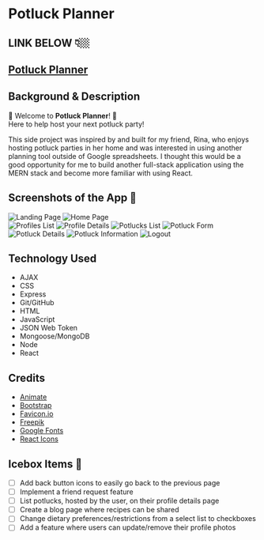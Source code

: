 # Potluck Planner

## LINK BELOW 👇🏼
## [Potluck Planner](https://get-potluckin.netlify.app) 

## Background & Description
🥘 Welcome to **Potluck Planner**! 🥘<br /> 
Here to help host your next potluck party!

This side project was inspired by and built for my friend, Rina, who enjoys hosting potluck parties in her home and was interested in using another planning tool outside of Google spreadsheets. I thought this would be a good opportunity for me to build another full-stack application using the MERN stack and become more familiar with using React.

## Screenshots of the App 📸
![Landing Page](./public/screenshots/landing.png)
![Home Page](./public/screenshots/home.png)<br />
![Profiles List](./public/screenshots/profiles.png)
![Profile Details](./public/screenshots/profile.png)
![Potlucks List](./public/screenshots/potlucks.png)
![Potluck Form](./public/screenshots/form.png)
![Potluck Details](./public/screenshots/potluckdetails.png)
![Potluck Information](./public/screenshots/potluck.png)
![Logout](./public/screenshots/logout.png)

## Technology Used
  - AJAX
  - CSS
  - Express
  - Git/GitHub
  - HTML
  - JavaScript
  - JSON Web Token
  - Mongoose/MongoDB
  - Node
  - React

## Credits
- [Animate](https://animate.style/)
- [Bootstrap](https://getbootstrap.com/)
- [Favicon.io](https://favicon.io/)
- [Freepik](https://www.freepik.com/)
- [Google Fonts](https://fonts.google.com/)
- [React Icons](https://react-icons.github.io/react-icons)

## Icebox Items 🧊
  - [ ] Add back button icons to easily go back to the previous page
  - [ ] Implement a friend request feature
  - [ ] List potlucks, hosted by the user, on their profile details page
  - [ ] Create a blog page where recipes can be shared
  - [ ] Change dietary preferences/restrictions from a select list to checkboxes
  - [ ] Add a feature where users can update/remove their profile photos
